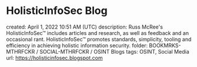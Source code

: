 # HolisticInfoSec Blog

created: April 1, 2022 10:51 AM (UTC)
description: Russ McRee's HolisticInfoSec™  includes articles and research, as well as feedback and an occasional rant.  HolisticInfoSec™ promotes standards, simplicity, tooling and efficiency in achieving holistic information security.
folder: BOOKMRKS-MTHRFCKR / SOCIAL-MTHRFCKR / OSINT Blogs
tags: OSINT, Social Media
url: https://holisticinfosec.blogspot.com